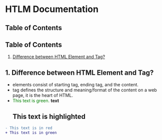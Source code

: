 # HTLM Documentation
## Table of Contents
## Table of Contents
1. [Difference between HTML Element and Tag?](#1-html-element-vs-tag)

## 1. Difference between HTML Element and Tag?
- elements consist of starting tag, ending tag, and the content.
- tag defines the structure and meaning/format of the content on a web page, it is the heart of HTML.
- <span style="color: green">This text is green.</span>
**text**
  ## **This text is highlighted**

```diff
- This text is in red
+ This text is in green